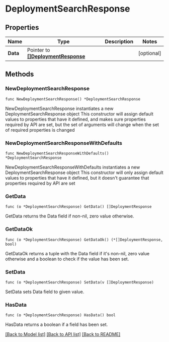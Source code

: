 # DeploymentSearchResponse

## Properties

Name | Type | Description | Notes
------------ | ------------- | ------------- | -------------
**Data** | Pointer to [**[]DeploymentResponse**](DeploymentResponse.md) |  | [optional] 

## Methods

### NewDeploymentSearchResponse

`func NewDeploymentSearchResponse() *DeploymentSearchResponse`

NewDeploymentSearchResponse instantiates a new DeploymentSearchResponse object
This constructor will assign default values to properties that have it defined,
and makes sure properties required by API are set, but the set of arguments
will change when the set of required properties is changed

### NewDeploymentSearchResponseWithDefaults

`func NewDeploymentSearchResponseWithDefaults() *DeploymentSearchResponse`

NewDeploymentSearchResponseWithDefaults instantiates a new DeploymentSearchResponse object
This constructor will only assign default values to properties that have it defined,
but it doesn't guarantee that properties required by API are set

### GetData

`func (o *DeploymentSearchResponse) GetData() []DeploymentResponse`

GetData returns the Data field if non-nil, zero value otherwise.

### GetDataOk

`func (o *DeploymentSearchResponse) GetDataOk() (*[]DeploymentResponse, bool)`

GetDataOk returns a tuple with the Data field if it's non-nil, zero value otherwise
and a boolean to check if the value has been set.

### SetData

`func (o *DeploymentSearchResponse) SetData(v []DeploymentResponse)`

SetData sets Data field to given value.

### HasData

`func (o *DeploymentSearchResponse) HasData() bool`

HasData returns a boolean if a field has been set.


[[Back to Model list]](../README.md#documentation-for-models) [[Back to API list]](../README.md#documentation-for-api-endpoints) [[Back to README]](../README.md)


